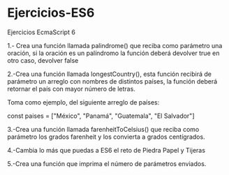 # Ejercicios-ES6
Ejercicios EcmaScript 6

1.- Crea una función llamada palindrome() que reciba como parámetro una oración, si la oración es un palíndromo la función deberá devolver true en otro caso, devolver false

2.-Crea una función llamada longestCountry(), esta función recibirá de parámetro un arreglo con nombres de distintos países, la función deberá retornar el país con mayor número de letras.

Toma como ejemplo, del siguiente arreglo de países:

const paises = ["México", "Panamá", "Guatemala", "El Salvador"]

3.-Crea una función llamada farenheitToCelsius() que reciba como parámetro los grados farenheit y los convierta a grados centígrados.

4.-Cambia lo más que puedas a ES6 el reto de Piedra Papel y Tijeras

5.-Crea una función que imprima el número de parámetros enviados.
